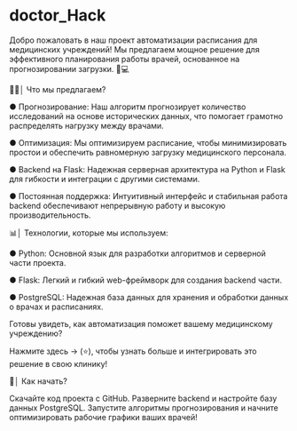 # doctor_Hack

Добро пожаловать в наш проект автоматизации расписания для медицинских учреждений! Мы предлагаем мощное решение для эффективного планирования работы врачей, основанное на прогнозировании загрузки. 🏥💻

👨‍⚕️│ Что мы предлагаем?

● Прогнозирование: Наш алгоритм прогнозирует количество исследований на основе исторических данных, что помогает грамотно распределять нагрузку между врачами.

● Оптимизация: Мы оптимизируем расписание, чтобы минимизировать простои и обеспечить равномерную загрузку медицинского персонала.

● Backend на Flask: Надежная серверная архитектура на Python и Flask для гибкости и интеграции с другими системами.

● Постоянная поддержка: Интуитивный интерфейс и стабильная работа backend обеспечивают непрерывную работу и высокую производительность.

📊│ Технологии, которые мы используем:

● Python: Основной язык для разработки алгоритмов и серверной части проекта.

● Flask: Легкий и гибкий web-фреймворк для создания backend части.

● PostgreSQL: Надежная база данных для хранения и обработки данных о врачах и расписаниях.

Готовы увидеть, как автоматизация поможет вашему медицинскому учреждению?

Нажмите здесь → (⭐️), чтобы узнать больше и интегрировать это решение в свою клинику!

🚀│ Как начать?

Скачайте код проекта с GitHub.
Разверните backend и настройте базу данных PostgreSQL.
Запустите алгоритмы прогнозирования и начните оптимизировать рабочие графики ваших врачей!
